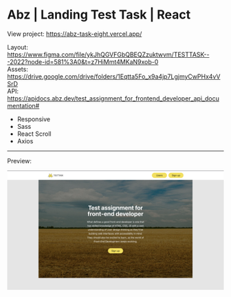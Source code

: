 # Abz | Landing Test Task | React  

View project: https://abz-task-eight.vercel.app/  

Layout: https://www.figma.com/file/ykJhQGVFGbQBEQZzuktwvm/TESTTASK---2022?node-id=581%3A0&t=z7HiMmt4MKaN9xob-0  
Assets: https://drive.google.com/drive/folders/1Eqtta5Fo_x9a4jp7LgjmyCwPHx4vVSrD  
API: https://apidocs.abz.dev/test_assignment_for_frontend_developer_api_documentation#  

- Responsive  
- Sass  
- React Scroll  
- Axios  

---
Preview:  

![Preview image](preview.png)



